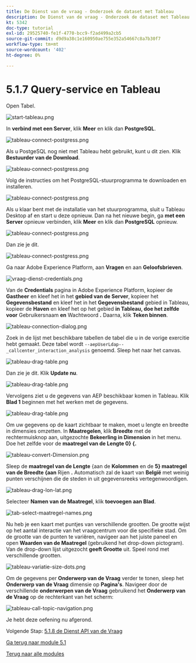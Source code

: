 ```yaml
---
title: De Dienst van de vraag - Onderzoek de dataset met Tableau
description: De Dienst van de vraag - Onderzoek de dataset met Tableau
kt: 5342
doc-type: tutorial
exl-id: 29525740-fe1f-4770-bcc9-f2ad499a2cb5
source-git-commit: d9d9a38c1e160950ae755e352a54667c8a7b30f7
workflow-type: tm+mt
source-wordcount: '402'
ht-degree: 0%

---
```


# 5.1.7 Query-service en Tableau

Open Tabel.

![ start-tableau.png ](./images/starttableau.png)

In **verbind met een Server**, klik **Meer** en klik dan **PostgreSQL**.

![ tableau-connect-postgress.png ](./images/tableauconnectpostgress.png)

Als u PostgeSQL nog niet met Tableau hebt gebruikt, kunt u dit zien. Klik **Bestuurder van de Download**.

![ tableau-connect-postgress.png ](./images/tableauconnectpostgress1.png)

Volg de instructies om het PostgreSQL-stuurprogramma te downloaden en installeren.

![ tableau-connect-postgress.png ](./images/tableauconnectpostgress2.png)

Als u klaar bent met de installatie van het stuurprogramma, sluit u Tableau Desktop af en start u deze opnieuw. Dan na het nieuwe begin, ga **met een Server** opnieuw verbinden, klik **Meer** en klik dan **PostgreSQL** opnieuw.

![ tableau-connect-postgress.png ](./images/tableauconnectpostgress.png)

Dan zie je dit.

![ tableau-connect-postgress.png ](./images/tableauconnectpostgress3.png)

Ga naar Adobe Experience Platform, aan **Vragen** en aan **Geloofsbrieven**.

![ vraag-dienst-credentials.png ](./images/queryservicecredentials.png)

Van de **Credentials** pagina in Adobe Experience Platform, kopieer de **Gastheer** en kleef het in het **gebied van de Server**, kopieer het **Gegevensbestand** en kleef het in het **Gegevensbestand** gebied in Tableau, kopieer de **Haven** en kleef het op het gebied **in Tableau, doe het zelfde voor** Gebruikersnaam **en** Wachtwoord **.** Daarna, klik **Teken binnen**.

![ tableau-connection-dialog.png ](./images/tableauconnectiondialog.png)

Zoek in de lijst met beschikbare tabellen de tabel die u in de vorige exercitie hebt gemaakt. Deze tabel wordt `--aepUserLdap--_callcenter_interaction_analysis` genoemd. Sleep het naar het canvas.

![ tableau-drag-table.png ](./images/tableaudragtable.png)

Dan zie je dit. Klik **Update nu**.

![ tableau-drag-table.png ](./images/tableaudragtable1.png)

Vervolgens ziet u de gegevens van AEP beschikbaar komen in Tableau. Klik **Blad 1** beginnen met het werken met de gegevens.

![ tableau-drag-table.png ](./images/tableaudragtable2.png)

Om uw gegevens op de kaart zichtbaar te maken, moet u lengte en breedte in dimensies omzetten. In **Maatregelen**, klik **Breedte** met de rechtermuisknop aan, uitgezochte **Bekeerling in Dimension** in het menu. Doe het zelfde voor de **maatregel van de Lengte 0} {.**

![ tableau-convert-Dimension.png ](./images/tableauconvertdimension.png)

Sleep de **maatregel van de Lengte** {aan de **Kolommen** en de **5} maatregel van de Breedte {aan** Rijen **.** Automatisch zal de kaart van **België** met weinig punten verschijnen die de steden in uit gegevensreeks vertegenwoordigen.

![ tableau-drag-lon-lat.png ](./images/tableaudraglonlat.png)

Selecteer **Namen van de Maatregel**, klik **toevoegen aan Blad**.

![ tab-select-maatregel-names.png ](./images/selectmeasurenames.png)

Nu heb je een kaart met puntjes van verschillende grootten. De grootte wijst op het aantal interactie van het vraagcentrum voor die specifieke stad. Om de grootte van de punten te variëren, navigeer aan het juiste paneel en open **Waarden van de Maatregel** (gebruikend het drop-down pictogram). Van de drop-down lijst uitgezocht **geeft Grootte** uit. Speel rond met verschillende grootten.

![ tableau-variatie-size-dots.png ](./images/tableauvarysizedots.png)

Om de gegevens per **Onderwerp van de Vraag** verder te tonen, sleep het **Onderwerp van de Vraag** dimensie op **Pagina&#39;s**. Navigeer door de verschillende **onderwerpen van de Vraag** gebruikend het **Onderwerp van de Vraag** op de rechterkant van het scherm:

![ tableau-call-topic-navigation.png ](./images/tableaucalltopicnavigation.png)

Je hebt deze oefening nu afgerond.

Volgende Stap: [ 5.1.8 de Dienst API van de Vraag ](./ex8.md)

[Ga terug naar module 5.1](./query-service.md)

[Terug naar alle modules](../../../overview.md)

